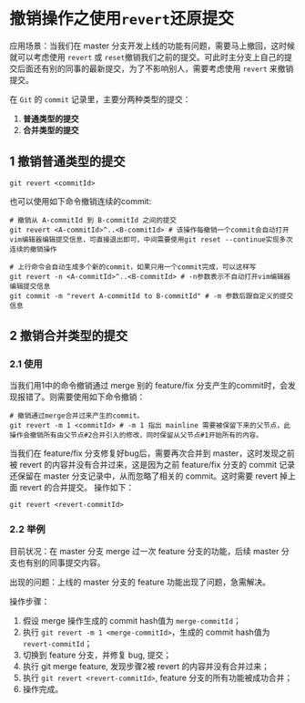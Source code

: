 # 撤销操作之使用`revert`还原提交

应用场景：当我们在 master 分支开发上线的功能有问题，需要马上撤回，这时候就可以考虑使用 `revert` 或 `reset`撤销我们之前的提交。可此时主分支上自己的提交后面还有别的同事的最新提交，为了不影响别人，需要考虑使用 `revert` 来撤销提交。

在 `Git` 的 `commit` 记录里，主要分两种类型的提交：
1. **普通类型的提交**
2. **合并类型的提交**

## 1 撤销普通类型的提交
```
git revert <commitId>
```
也可以使用如下命令撤销连续的commit:
```
# 撤销从 A-commitId 到 B-commitId 之间的提交
git revert <A-commitId>^..<B-commitId> # 该操作每撤销一个commit会自动打开vim编辑器编辑提交信息，可直接退出即可，中间需要使用git reset --continue实现多次连续的撤销操作

# 上行命令会自动生成多个新的commit，如果只用一个commit完成，可以这样写
git revert -n <A-commitId>^..<B-commitId> # -n参数表示不自动打开vim编辑器编辑提交信息
git commit -m "revert A-commitId to B-commitId" # -m 参数后跟自定义的提交信息
```

## 2 撤销合并类型的提交
### 2.1 使用
当我们用1中的命令撤销通过 merge 别的 feature/fix 分支产生的commit时，会发现报错了。则需要使用如下命令撤销：

```
# 撤销通过merge合并过来产生的commit。
git revert -m 1 <commitId> # -m 1 指出 mainline 需要被保留下来的父节点，此操作会撤销所有由父节点#2合并引入的修改，同时保留从父节点#1开始所有的内容。
```
当我们在 feature/fix 分支修复好bug后，需要再次合并到 master，这时发现之前被 revert 的内容并没有合并过来，这是因为之前 feature/fix 分支的 commit 记录还保留在 master 分支记录中，从而忽略了相关的 commit。这时需要 revert 掉上面 revert 的合并提交。 操作如下：
```
git revert <revert-commitId>
```

### 2.2 举例

目前状况：在 master 分支 merge 过一次 feature 分支的功能，后续 master 分支也有别的同事提交内容。

出现的问题：上线的 master 分支的 feature 功能出现了问题，急需解决。

操作步骤：
1. 假设 merge 操作生成的 commit hash值为 `merge-commitId`；
2. 执行 `git revert -m 1 <merge-commitId>`，生成的 commit hash值为 `revert-commitId`；
3. 切换到 feature 分支，并修复 bug, 提交；
4. 执行 git merge feature, 发现步骤2被 revert 的内容并没有合并过来；
5. 执行 `git revert <revert-commitId>`, feature 分支的所有功能被成功合并；
6. 操作完成。
